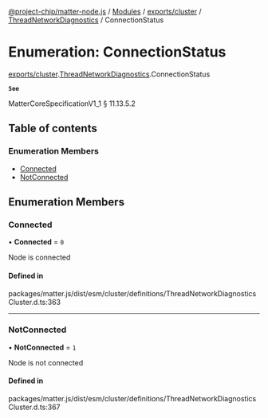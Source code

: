 [@project-chip/matter-node.js](../README.md) / [Modules](../modules.md) / [exports/cluster](../modules/exports_cluster.md) / [ThreadNetworkDiagnostics](../modules/exports_cluster.ThreadNetworkDiagnostics.md) / ConnectionStatus

# Enumeration: ConnectionStatus

[exports/cluster](../modules/exports_cluster.md).[ThreadNetworkDiagnostics](../modules/exports_cluster.ThreadNetworkDiagnostics.md).ConnectionStatus

**`See`**

MatterCoreSpecificationV1_1 § 11.13.5.2

## Table of contents

### Enumeration Members

- [Connected](exports_cluster.ThreadNetworkDiagnostics.ConnectionStatus.md#connected)
- [NotConnected](exports_cluster.ThreadNetworkDiagnostics.ConnectionStatus.md#notconnected)

## Enumeration Members

### Connected

• **Connected** = ``0``

Node is connected

#### Defined in

packages/matter.js/dist/esm/cluster/definitions/ThreadNetworkDiagnosticsCluster.d.ts:363

___

### NotConnected

• **NotConnected** = ``1``

Node is not connected

#### Defined in

packages/matter.js/dist/esm/cluster/definitions/ThreadNetworkDiagnosticsCluster.d.ts:367
